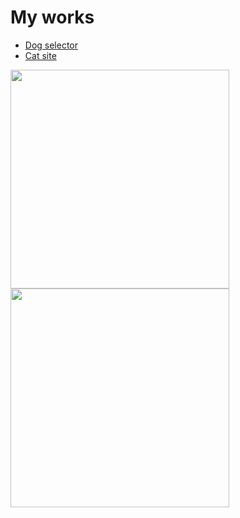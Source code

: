 # My works

* [Dog selector](https://ionutrzv01.github.io/JavaScript/tree/master/dogg)
* [Cat site](https://github.com/ionutrzv01/JavaScript/tree/master/Cat)

<img src="https://octodex.github.com/images/yaktocat.png" width="350" height="350"> <img src="https://octodex.github.com/images/hula_loop_octodex03.gif" width="350" height="350">
